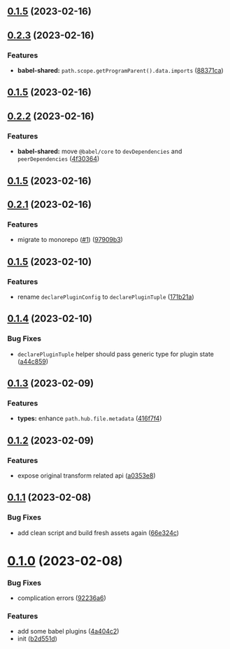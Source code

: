 ## [0.1.5](https://github.com/ulivz/babel-shared/compare/v0.2.3...v0.1.5) (2023-02-16)



## [0.2.3](https://github.com/ulivz/babel-shared/compare/v0.2.2...v0.2.3) (2023-02-16)


### Features

* **babel-shared:** `path.scope.getProgramParent().data.imports` ([88371ca](https://github.com/ulivz/babel-shared/commit/88371ca851d8497d2e56cdde52153f042e8531d3))



## [0.1.5](https://github.com/ulivz/babel-shared/compare/v0.2.2...v0.1.5) (2023-02-16)



## [0.2.2](https://github.com/ulivz/babel-shared/compare/v0.2.1...v0.2.2) (2023-02-16)


### Features

* **babel-shared:** move `@babel/core` to `devDependencies` and `peerDependencies` ([4f30364](https://github.com/ulivz/babel-shared/commit/4f30364d98638b914a6d4f8d7e09f63198bb91ae))



## [0.1.5](https://github.com/ulivz/babel-shared/compare/v0.2.1...v0.1.5) (2023-02-16)



## [0.2.1](https://github.com/ulivz/babel-shared/compare/v0.1.5...v0.2.1) (2023-02-16)


### Features

* migrate to monorepo ([#1](https://github.com/ulivz/babel-shared/issues/1)) ([97909b3](https://github.com/ulivz/babel-shared/commit/97909b3dd942de0dd1b55a784256ffec242612a3))



## [0.1.5](https://github.com/ulivz/babel-shared/compare/v0.1.4...v0.1.5) (2023-02-10)


### Features

* rename `declarePluginConfig` to `declarePluginTuple` ([171b21a](https://github.com/ulivz/babel-shared/commit/171b21a71757ed243e2441486c768b83696765a2))



## [0.1.4](https://github.com/ulivz/babel-shared/compare/v0.1.3...v0.1.4) (2023-02-10)


### Bug Fixes

* `declarePluginTuple` helper should pass generic type for plugin state ([a44c859](https://github.com/ulivz/babel-shared/commit/a44c8597125e288ec628095177afa3e6d3140ef4))



## [0.1.3](https://github.com/ulivz/babel-shared/compare/v0.1.2...v0.1.3) (2023-02-09)


### Features

* **types:** enhance `path.hub.file.metadata` ([416f7f4](https://github.com/ulivz/babel-shared/commit/416f7f4b0502f95d665c5450d5f3acbf9cd5c4a5))



## [0.1.2](https://github.com/ulivz/babel-shared/compare/v0.1.1...v0.1.2) (2023-02-09)


### Features

* expose original transform related api ([a0353e8](https://github.com/ulivz/babel-shared/commit/a0353e84d71df0415bae0f31cde251f5e76be3b2))



## [0.1.1](https://github.com/ulivz/babel-shared/compare/v0.1.0...v0.1.1) (2023-02-08)


### Bug Fixes

* add clean script and build fresh assets again ([66e324c](https://github.com/ulivz/babel-shared/commit/66e324c4887c6a963fb1a2b33609419c2e24eddd))



# [0.1.0](https://github.com/ulivz/babel-shared/compare/b2d551df04a519cbfbee3b8f23d28d429063728e...v0.1.0) (2023-02-08)


### Bug Fixes

* complication errors ([92236a6](https://github.com/ulivz/babel-shared/commit/92236a6d00c8257497b849d27be309d101fe485b))


### Features

* add some babel plugins ([4a404c2](https://github.com/ulivz/babel-shared/commit/4a404c26ba3fab54ddfa2417e05324244a14dbc9))
* init ([b2d551d](https://github.com/ulivz/babel-shared/commit/b2d551df04a519cbfbee3b8f23d28d429063728e))